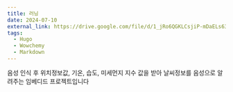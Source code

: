 ```yaml
---
title: 러닝
date: 2024-07-10
external_link: https://drive.google.com/file/d/1_jRo6QGKLCsjiP-mDaELs63CV3LW19lM/view?usp=drive_link
tags:
  - Hugo
  - Wowchemy
  - Markdown
---
```


음성 인식 후 위치정보값, 기온, 습도, 미세먼지 지수 값을 받아 날씨정보를 음성으로 알려주는 임베디드 프로젝트입니다

<!--more-->
